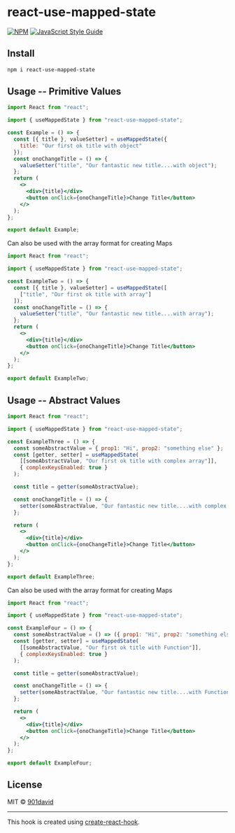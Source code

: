 # react-use-mapped-state

>

[![NPM](https://img.shields.io/npm/v/react-hooks-usemappedstate.svg)](https://www.npmjs.com/package/react-hooks-usemappedstate) [![JavaScript Style Guide](https://img.shields.io/badge/code_style-standard-brightgreen.svg)](https://standardjs.com)

## Install

```bash
npm i react-use-mapped-state
```

## Usage -- Primitive Values

```jsx
import React from "react";

import { useMappedState } from "react-use-mapped-state";

const Example = () => {
  const [{ title }, valueSetter] = useMappedState({
    title: "Our first ok title with object"
  });
  const onoChangeTitle = () => {
    valueSetter("title", "Our fantastic new title....with object");
  };
  return (
    <>
      <div>{title}</div>
      <button onClick={onoChangeTitle}>Change Title</button>
    </>
  );
};

export default Example;
```

Can also be used with the array format for creating Maps

```jsx
import React from "react";

import { useMappedState } from "react-use-mapped-state";

const ExampleTwo = () => {
  const [{ title }, valueSetter] = useMappedState([
    ["title", "Our first ok title with array"]
  ]);
  const onoChangeTitle = () => {
    valueSetter("title", "Our fantastic new title....with array");
  };
  return (
    <>
      <div>{title}</div>
      <button onClick={onoChangeTitle}>Change Title</button>
    </>
  );
};

export default ExampleTwo;
```

## Usage -- Abstract Values

```jsx
import React from "react";

import { useMappedState } from "react-use-mapped-state";

const ExampleThree = () => {
  const someAbstractValue = { prop1: "Hi", prop2: "something else" };
  const [getter, setter] = useMappedState(
    [[someAbstractValue, "Our first ok title with complex array"]],
    { complexKeysEnabled: true }
  );

  const title = getter(someAbstractValue);

  const onoChangeTitle = () => {
    setter(someAbstractValue, "Our fantastic new title....with complex array");
  };

  return (
    <>
      <div>{title}</div>
      <button onClick={onoChangeTitle}>Change Title</button>
    </>
  );
};

export default ExampleThree;
```

Can also be used with the array format for creating Maps

```jsx
import React from "react";

import { useMappedState } from "react-use-mapped-state";

const ExampleFour = () => {
  const someAbstractValue = () => ({ prop1: "Hi", prop2: "something else" });
  const [getter, setter] = useMappedState(
    [[someAbstractValue, "Our first ok title with Function"]],
    { complexKeysEnabled: true }
  );

  const title = getter(someAbstractValue);

  const onoChangeTitle = () => {
    setter(someAbstractValue, "Our fantastic new title....with Function");
  };

  return (
    <>
      <div>{title}</div>
      <button onClick={onoChangeTitle}>Change Title</button>
    </>
  );
};

export default ExampleFour;
```

## License

MIT © [901david](https://github.com/901david)

---

This hook is created using [create-react-hook](https://github.com/hermanya/create-react-hook).
